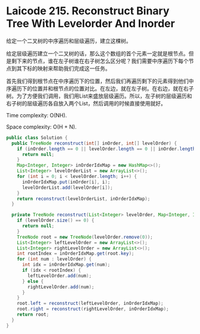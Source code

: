 # Laicode 215. Reconstruct Binary Tree With Levelorder And Inorder

给定一个二叉树的中序遍历和层级遍历，建立这棵树。

给定层级遍历建立一个二叉树的话，那么这个数组的首个元素一定就是根节点。但是剩下来的节点，谁在左子树谁在右子树怎么区分呢？我们需要中序遍历下每个节点到其下标的映射来帮助我们完成这一任务。

首先我们得到根节点在中序遍历下的位置，然后我们再遍历剩下的元素得到他们中序遍历下的位置并和根节点的位置对比。在左边，就在左子树。在右边，就在右子树。为了方便我们调用，我们用List来盛放层级遍历。所以，左子树的层级遍历和右子树的层级遍历各自放入两个List，然后调用的时候直接使用就好。

Time complexity: O(NH).

Space complexity: O(H + N).

```java
public class Solution {
  public TreeNode reconstruct(int[] inOrder, int[] levelOrder) {
    if (inOrder.length == 0 || levelOrder.length == 0 || inOrder.length != levelOrder.length) {
      return null;
    }
    Map<Integer, Integer> inOrderIdxMap = new HashMap<>();
    List<Integer> levelOrderList = new ArrayList<>();
    for (int i = 0; i < levelOrder.length; i++) {
      inOrderIdxMap.put(inOrder[i], i);
      levelOrderList.add(levelOrder[i]);
    }
    return reconstruct(levelOrderList, inOrderIdxMap);
  }

  private TreeNode reconstruct(List<Integer> levelOrder, Map<Integer, Integer> inOrderIdxMap) {
    if (levelOrder.size() == 0) {
      return null;
    }
    TreeNode root = new TreeNode(levelOrder.remove(0));
    List<Integer> leftLevelOrder = new ArrayList<>();
    List<Integer> rightLevelOrder = new ArrayList<>();
    int rootIndex = inOrderIdxMap.get(root.key);
    for (int num : levelOrder) {
      int idx = inOrderIdxMap.get(num);
      if (idx < rootIndex) {
        leftLevelOrder.add(num);
      } else {
        rightLevelOrder.add(num);
      }
    }
    root.left = reconstruct(leftLevelOrder, inOrderIdxMap);
    root.right = reconstruct(rightLevelOrder, inOrderIdxMap);
    return root;
  }
}
```